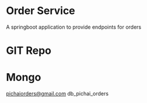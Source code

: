 # Order Service
A springboot application to provide endpoints for orders

# GIT Repo
# Mongo
pichaiorders@gmail.com
db_pichai_orders